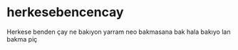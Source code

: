 # herkesebencencay
Herkese benden çay
ne
bakıyon
yarram
neo
bakmasana 
bak hala bakıyo
lan bakma piç
